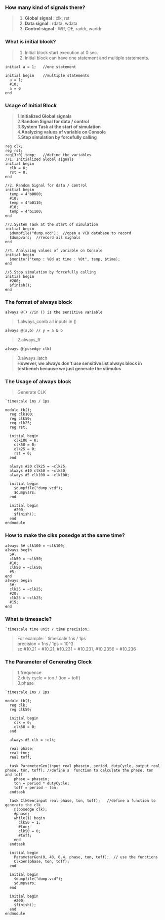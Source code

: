### How many kind of signals there?
>1. **Global signal** : clk, rst  
>2. **Data signal** : rdata, wdata  
>3. **Control signal** : WR, OE, raddr, waddr

### What is initial block?
>1. Initial block start execution at 0 sec.  
>2. Initial block can have one statement and multiple statements.  
```
initial a = 1;   //one statement

initial begin    //multiple statements
  a = 1;
  #10;
  a = 0
end
```
### Usage of Initial Block
>1.**Initialized Global signals**  
>2.**Random Signal for data / control**  
>3.**System Task at the start of simulation**  
>4.**Analyzing values of variable on Console**  
>5.**Stop simulation by forcefully calling**  
```
reg clk;
reg rst;
reg[3:0] temp;   //define the variables
//1. Initialized Global signals
initial begin 
  clk = 0;
  rst = 0;
end 

//2. Random Signal for data / control
initial begin
  temp = 4'b0000;
  #10;
  temp = 4'b0110;
  #10;
  temp = 4'b1100;
end

//3.System Task at the start of simulation
initial begin
  $dumpfile("dump.vcd");  //open a VCD database to record
  $dumpvars;  //record all signals
end

//4. Analyzing values of variable on Console
initial begin
  $monitor("temp : %0d at time : %0t", temp, $time);
end

//5.Stop simulation by forcefully calling 
initial begin
  #200;
  $finish();
end
```

### The format of always block
```
always @() //in () is the sensitive variable
```
> 1.always_comb
all inputs in ()
```
always @(a,b) // y = a & b
```
> 2.always_ff
```
always @(posedge clk)
```
> 3.always_latch  
> **However, we always don't use sensitive list always block in testbench because we just generate the stimulus**

### The Usage of always block
> Generate CLK
```
`timescale 1ns / 1ps

module tb();
  reg clk100;
  reg clk50;
  reg clk25;
  reg rst;
  
  initial begin
    clk100 = 0;
    clk50 = 0;
    clk25 = 0;
    rst = 0;
  end
  
  always #20 clk25 = ~clk25;
  always #10 clk50 = ~clk50;
  always #5 clk100 = ~clk100;
  
  initial begin 
    $dumpfile("dump.vcd");
    $dumpvars;
  end
  
  initial begin
    #200;
    $finish();
  end
endmodule
```

### How to make the clks posedge at the same time?
```
always 5# clk100 = ~clk100;
always begin
  5#;
  clk50 = ~clk50;
  #10;
  clk50 = ~clk50;
  #5;
end
always begin
  5#;
  clk25 = ~clk25;
  #20;
  clk25 = ~clk25;
  #15;
end
```
### What is timesacle?
```
`timescale time unit / time precision;
```
> For example: ``timescale 1ns / 1ps`  
>precision = 1ns / 1ps = 10^3  
>so #10.21 = #10.21, #10.231 = #10.231, #10.2356 = #10.236  

### The Parameter of Generating Clock
>1.frequence  
>2.duty cycle = ton / (ton + toff)  
>3.phase
```
`timescale 1ns / 1ps

module tb();
  reg clk;
  reg clk50;
  
  initial begin
    clk = 0;
    clk50 = 0;
  end
  
  always #5 clk = ~clk;
  
  real phase;
  real ton;
  real toff;
  
  task ParameterGen(input real phasein, period, dutyCycle, output real phase, ton, toff); //define a  function to calculate the phase, ton and toff
    phase = phasein;
    ton = period * dutyCycle;
    toff = period - ton;
  endtask
  
  task ClkGen(input real phase, ton, toff);   //define a function to generate the clk
    @(posedge clk);
    #phase;
    while(1) begin
      clk50 = 1;
      #ton;
      clk50 = 0;
      #toff;
    end
  endtask
  
  initial begin
    ParameterGen(0, 40, 0.4, phase, ton, toff);  // use the functions
    ClkGen(phase, ton, toff);
  end
  
  initial begin
    $dumpfile("dump.vcd");
    $dumpvars;
  end
  
  initial begin 
    #200;
    $finish();
  end
endmodule
```
